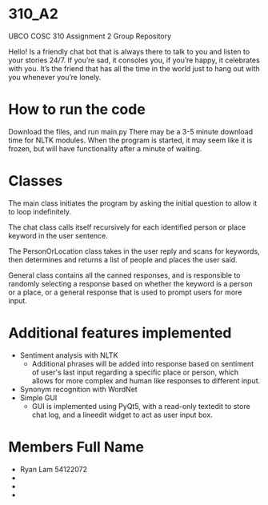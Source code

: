 # 310_A2
UBCO COSC 310 Assignment 2 Group Repository

Hello! Is a friendly chat bot that is always there to talk to you and listen to your stories 24/7. If you’re sad, it consoles you, if you’re happy, it celebrates with you. It’s the friend that has all the time in the world just to hang out with you whenever you’re lonely.

# How to run the code
Download the files, and run main.py
There may be a 3-5 minute download time for NLTK modules. 
When the program is started, it may seem like it is frozen, but will have functionality after a minute of waiting.

# Classes
The main class initiates the program by asking the initial question to allow it to loop indefinitely.

The chat class calls itself recursively for each identified person or place keyword in the user sentence.

The PersonOrLocation class takes in the user reply and scans for keywords, then determines and returns a list of people and places the user said.

General class contains all the canned responses, and is responsible to randomly selecting a response based on whether the keyword is a person or a place, or a general response that is used to prompt users for more input.

# Additional features implemented
* Sentiment analysis with NLTK
  * Additional phrases will be added into response based on sentiment of user's last input regarding a specific place or person, which allows for more complex and human like responses to different input.
* Synonym recognition with WordNet
* Simple GUI
  * GUI is implemented using PyQt5, with a read-only textedit to store chat log, and a lineedit widget to act as user input box. 

# Members Full Name
- Ryan Lam 54122072
-
-
- 
